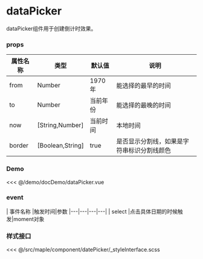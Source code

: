 # dataPicker

dataPicker组件用于创建倒计时效果。

### props

| 属性名称  |类型|默认值|说明
|---|---|---|---|
|from|Number|1970年|能选择的最早的时间
|to|Number|当前年份|能选择的最晚的时间
|now|[String,Number]|当前时间|本地时间
|border|[Boolean,String]|true|是否显示分割线，如果是字符串标识分割线颜色

### Demo
<<< @/demo/docDemo/dataPicker.vue
### event

| 事件名称  |触发时间|参数
|---|---|---|---|
| select  |点击具体日期的时候触发|moment对象

### 样式接口
<<< @/src/maple/component/datePicker/_styleInterface.scss

